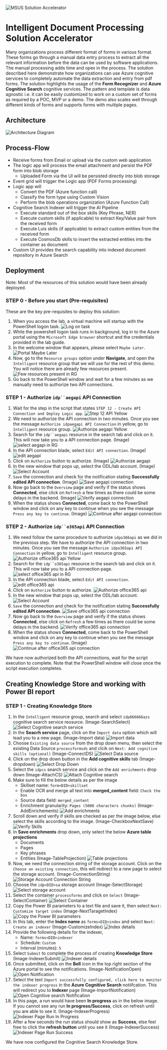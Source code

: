 ![MSUS Solution Accelerator](./images/MSUS%20Solution%20Accelerator%20Banner%20Two_981.png)

# Intelligent Document Processing Solution Accelerator

Many organizations process different format of forms in various format. These forms go through a manual data entry process to extract all the relevant information before the data can be used by software applications. The manual processing adds time and opex in the process. The solution described here demonstrate how organizations can use Azure cognitive services to completely automate the data extraction and entry from pdf forms. The solution highlights the usage of the  **Form Recognizer** and **Azure Cognitive Search**  cognitive services. The pattern and template is data agnostic i.e. it can be easily customized to work on a custom set of forms as required by a POC, MVP or a demo. The demo also scales well through different kinds of forms and supports forms with multiple pages. 

## Architecture

![Architecture Diagram](/images/architecture.png)

## Process-Flow

* Receive forms from Email or upload via the custom web application
* The logic app will process the email attachment and persist the PDF form into blob storage
  * Uploaded Form via the UI will be persisted directly into blob storage
* Event grid will trigger the Logic app (PDF Forms processing)
* Logic app will
  * Convert the PDF (Azure function call)
  * Classify the form type using Custom Vision
  * Perform the blob operations organization (Azure Function Call)
* Cognitive Search Indexer will trigger the AI Pipeline
  * Execute standard out of the box skills (Key Phrase, NER)
  * Execute custom skills (if applicable) to extract Key/Value pair from the received form
  * Execute Luis skills (if applicable) to extract custom entities from the received form
  * Execute CosmosDb skills to insert the extracted entities into the container as document
* Custom UI provides the search capability into indexed document repository in Azure Search

## Deployment

Note: Most of the resources of this solution would have been already deployed.

### STEP 0 - Before you start (Pre-requisites)

These are the key pre-requisites to deploy this solution:
1. When you access the lab, a virtual machine will startup with the PowerShell logon task.
![Log on task](/images/logon-task-start.jpg)
2. While the powershell logon task runs in background, log in to the Azure portal using the `Microsoft Edge browser` shortcut and the credentials provided in the lab guide.
3. In the welcome window that appears, please select `Maybe Later`. 
![Portal Maybe Later](/images/maybe-later-azure-homepage.jpg)
4. Now, go to the `Resource groups` option under **Navigate**, and open the `Intelligent` resource group that we will use for the rest of this demo. You will notice there are already few resources present. 
![Few resources present in RG](/images/few-resources.jpg)
5. Go back to the PowerShell window and wait for a few minutes as we manually need to authorize two API connections.

### STEP 1 - Authorize `idp``aegapi` API Connection

1. Wait for the step in the script that states `STEP 12 - Create API Connection and Deploy Logic app`. 
![Step 12 API Yellow](/images/Step12.jpg)
2. We need to authorize the API connection in two minutes. Once you see the message `Authorize idpaegapi API Connection` in yellow, go to `Intelligent` resource group. 
![Authorize aegapi Yellow](/images/aegapi-authorize-yellow.jpg)
3. Search for the `idp``aegapi` resource in the search tab and click on it. This will now take you to a API connection page. (Image)
![select aegapi in RG](/images/search-select-aegapi.jpg)
4. In the API connection blade, select `Edit API connection`. (Image)
![edit aegapi](/images/edit-aegapi-blade.jpg)
5. Click on `Authorize` button to authorize. (Image)
![Authorize aegapi](/images/authorize-aegapi-button.jpg)
6. In the new window that pops up, select the ODL/lab account. (Image)
![Select Account](/images/aegapi-authorize-window.jpg)
7. `Save` the connection and check for the notification stating **Successfully edited API connection**. (Image)
![Save aegapi connection](/images/aegapi-save.jpg)
8. Now go back to the `Overview` page and verify if the status shows **Connected**, else click on `Refresh` a few times as there could be some delays in the backend. (Image)
![Verify aegapi connection](/images/verify-aegapi-connected.jpg)
9. When the status shows **Connected**, come back to the PowerShell window and click on any key to continue when you see the message `Press any key to continue`. (Image)
![Continue after aegapi connection](/images/aegapi-press-continue.jpg)

### STEP 2 - Authorize `idp``o365api` API Connection

1. We need follow the same procedure to authorize `idpo366api` as we did in the previous step. We have to authorize the API connection in two minutes. Once you see the message `Authorize idpo365api API Connection` in yellow, go to `Intelligent` resource group. 
![Authorize office365 api Yellow](/images/authorize-officeapi-yellow.jpg)
2. Search for the `idp``o365api` resource in the search tab and click on it. This will now take you to a API connection page. 
![select office365 api in RG](/images/officeapi-in-rg-intelligent.jpg)
3. In the API connection blade, select `Edit API connection`. 
![edit office365 api](/images/officeapi-edit-connection.jpg)
4. Click on `Authorize` button to authorize. 
![Authorize office365 api](/images/officeapi-authorize-button.jpg)
5. In the new window that pops up, select the ODL/lab account. 
![Select Account](/images/officeapi-authorize-window.jpg)
6. `Save` the connection and check for the notification stating **Successfully edited API connection**. 
![Save office365 api connection](/images/officeapi-save.jpg)
7. Now go back to the `Overview` page and verify if the status shows **Connected**, else click on `Refresh` a few times as there could be some delays in the backend. 
![Verify office365 api connection](/images/officeapi-verify-connected.jpg)
8. When the status shows **Connected**, come back to the PowerShell window and click on any key to continue when you see the message `Press any key to continue`. (Image)
![Continue after office365 api connection](/images/officeapi-continue.jpg)


We have now authorized both the API connections, wait for the script execution to complete. Note that the PowerShell window will close once the script execution completes.

## Creating Knowledge Store and working with Power BI report

### STEP 1 - Creating Knowledge Store

1. In the `Intelligent` resource group, search and select `idp666666azs` cognitive search service reosurce. (Image-SearchSelect)
![Select Cognitive search service](/images/Search-select-rg.jpg)
2. In the **Seacrh service** page, click on the `Import data` option which will lead you to a new page. (Image-Import data)
![Import data](/images/Import-data.jpg)
3. Choose `Existing data source` from the drop down menu, then select the existing Data Source `processformsds` and clcik on `Next: Add cognitive skills (optional)` (Image-ConnectDS)
![Select Data source](/images/Connect-DataSource.jpg)
4. Click on the drop down button in the **Add cognitive skills** tab (Image-dropdown)
![Select Drop Down](/images/drop-down.jpg)
5. Select the `idpcs` search service and click on the `Add enrichments` drop down (Image-AttachCS)
![Attach Cognitive search](/images/select-attach-cognitiveservice.jpg)
6. Make sure to fill the below details as per the image 
   * Skillset name: `form<DID>skillset`
   * Enable OCR and merge all text into **merged_content** field: `Check the box`
   * Source data field: `merged_content`
   * Enrichment granularity: `Pages (5000 characters chunks)`
   (Image-AddEnrichements)
![Add enrichments](/images/Add-enrichments.jpg)
7. Scroll down and verify if skills are checked as per the image below, else select the skills according to the image. (Image-CheckboxNextSave)
![Verify Skills](/images/checkbox-and-nextSave.jpg)
8. In **Save enrichments** drop down, only select the below **Azure table projections**
   * Documents
   * Pages
   * Key phrases
   * Entities
   (Image-TableProjection)
![Table projections](/images/select-table-projection.jpg)
9. Now, we need the connection string of the storage account. Click on the `Choose an existing connection`, this will redirect to a new page to select the storage account. (Image-ConnectionString)
![Storage Account Connection String](/images/choose-connectionString.jpg)
10. Choose the `idp<DID>sa` storage account (Image-SelectStorage)
![Select storage account](/images/select-storageAcc.jpg)
11. Select the container `processforms` and click on `Select` (Image-SelectContainer)
![Select Container](/images/select-container.jpg)
12. Copy the Power BI parameters to a text file and save it, then select `Next: Customize target index` (Image-NextTaragetIndex) 
![Copy the Power BI parameters](/images/next-targetIndex.jpg)
13. In this tab, enter the **Index name** as `forms<DID>index` and select `Next: Create an indexer` (Image-CustomizeIndex)
![Index details](/images/customize-index.jpg)
14. Provide the following details for the indexer, 
    * Name: `forms<DID>indexer` 
    * Schedule: `Custom` 
    * Interval (minutes): `5`
15. Select `Submit` to complete the process of creating **Knowledge Store** (Image-IndexerSubmit)
![Indexer details](/images/indexer-and-submit.jpg)
16. Once submitted, click on the **Bell** icon in the top right section of the Azure portal to see the notifications. (Image-NotificationOpen)
![Open Notification](/images/notification-open.jpg)
17. Select the text `Import successfully configured, click here to monitor the indexer progress` in the **Azure Cognitive Search** notiifcation. This will redirect you to **Indexer** page (Image-ImportNotification)
![Open Cognitive search Notification](/images/Import-Notification.jpg)
18. In this page, a run would have been **In progress** as in the below image. If you cannot see any run **In progress/Success**, click on refresh until you are able to see it. (Image-IndexerProgress)
![Indexer Page Run In Progress](/images/Indexer-In-Progress.jpg)
19. After a few seconds the run status should show as **Success**, else feel free to click the **refresh button** until you see it (Image-IndexerSuccess)
![Indexer Page Run Success](/images/Indexer-Success.jpg)

We have now configured the Cognitive Search Knowledge Store.
